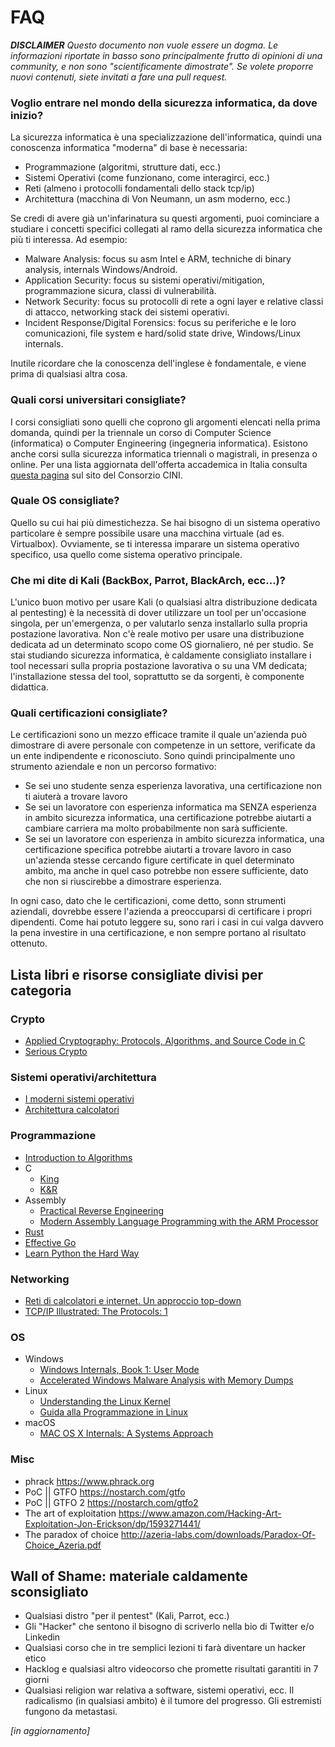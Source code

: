 # FAQ

***DISCLAIMER** Questo documento non vuole essere un dogma. Le informazioni riportate in basso sono principalmente frutto di opinioni di una community, e non sono "scientificamente dimostrate". Se volete proporre nuovi contenuti, siete invitati a fare una pull request.*

### Voglio entrare nel mondo della sicurezza informatica, da dove inizio?
La sicurezza informatica è una specializzazione dell'informatica, quindi una conoscenza informatica "moderna" di base è necessaria:
- Programmazione (algoritmi, strutture dati, ecc.)
- Sistemi Operativi (come funzionano, come interagirci, ecc.)
- Reti (almeno i protocolli fondamentali dello stack tcp/ip)
- Architettura (macchina di Von Neumann, un asm moderno, ecc.)

Se credi di avere già un'infarinatura su questi argomenti, puoi cominciare a studiare i concetti specifici collegati al ramo della sicurezza informatica che più ti interessa. Ad esempio:
- Malware Analysis: focus su asm Intel e ARM, techniche di binary analysis, internals Windows/Android.
- Application Security: focus su sistemi operativi/mitigation, programmazione sicura, classi di vulnerabilità.
- Network Security: focus su protocolli di rete a ogni layer e relative classi di attacco, networking stack dei sistemi operativi.
- Incident Response/Digital Forensics: focus su periferiche e le loro comunicazioni, file system e hard/solid state drive, Windows/Linux internals.

Inutile ricordare che la conoscenza dell'inglese è fondamentale, e viene prima di qualsiasi altra cosa.

### Quali corsi universitari consigliate?
I corsi consigliati sono quelli che coprono gli argomenti elencati nella prima domanda, quindi per la triennale un corso di Computer Science (informatica) o Computer Engineering (ingegneria informatica).
Esistono anche corsi sulla sicurezza informatica triennali o magistrali, in presenza o online.
Per una lista aggiornata dell'offerta accademica in Italia consulta [questa pagina](https://www.consorzio-cini.it/index.php/it/labcs-home/formazione-in-cyber-security-in-italia) sul sito del Consorzio CINI.

### Quale OS consigliate?  
Quello su cui hai più dimestichezza. Se hai bisogno di un sistema operativo particolare è sempre possibile usare una macchina virtuale (ad es. Virtualbox). Ovviamente, se ti interessa imparare un sistema operativo specifico, usa quello come sistema operativo principale.

### Che mi dite di Kali (BackBox, Parrot, BlackArch, ecc...)?
L'unico buon motivo per usare Kali (o qualsiasi altra distribuzione dedicata al pentesting) è la necessità di dover utilizzare un tool per un'occasione singola, per un'emergenza, o per valutarlo senza installarlo sulla propria postazione lavorativa. Non c'è reale motivo per usare una distribuzione dedicata ad un determinato scopo come OS giornaliero, né per studio. Se stai studiando sicurezza informatica, è caldamente consigliato installare i tool necessari sulla propria postazione lavorativa o su una VM dedicata; l'installazione stessa del tool, soprattutto se da sorgenti, è componente didattica.

### Quali certificazioni consigliate?
Le certificazioni sono un mezzo efficace tramite il quale un'azienda può dimostrare di avere personale con competenze in un settore, verificate da un ente indipendente e riconosciuto. Sono quindi principalmente uno strumento aziendale e non un percorso formativo:
- Se sei uno studente senza esperienza lavorativa, una certificazione non ti aiuterà a trovare lavoro
- Se sei un lavoratore con esperienza informatica ma SENZA esperienza in ambito sicurezza informatica, una certificazione potrebbe aiutarti a cambiare carriera ma molto probabilmente non sarà sufficiente.
- Se sei un lavoratore con esperienza in ambito sicurezza informatica, una certificazione specifica potrebbe aiutarti a trovare lavoro in caso un'azienda stesse cercando figure certificate in quel determinato ambito, ma anche in quel caso potrebbe non essere sufficiente, dato che non si riuscirebbe a dimostrare esperienza.

In ogni caso, dato che le certificazioni, come detto, sonn strumenti aziendali, dovrebbe essere l'azienda a preoccuparsi di certificare i propri dipendenti. Come hai potuto leggere su, sono rari i casi in cui valga davvero la pena investire in una certificazione, e non sempre portano al risultato ottenuto.

## Lista libri e risorse consigliate divisi per categoria

### Crypto
- [Applied Cryptography: Protocols, Algorithms, and Source Code in C](https://www.amazon.it/Applied-Cryptography-Protocols-Algorithms-Source/dp/1119096723/)
- [Serious Crypto](https://nostarch.com/seriouscrypto)

### Sistemi operativi/architettura
- [I moderni sistemi operativi](https://www.amazon.it/moderni-sistemi-operativi-aggiornamento-online/dp/8891901016/)
- [Architettura calcolatori](https://www.amazon.it/Architettura-dei-calcolatori-approccio-strutturale/dp/8871929624/)

### Programmazione
- [Introduction to Algorithms](https://www.amazon.it/Introduction-Algorithms-Thomas-H-Cormen/dp/0262533057/)
- C
  - [King](https://www.amazon.it/Programmazione-C-Kim-N-King/dp/8838785821/)
  - [K&R](https://www.amazon.it/Programming-Language-PROGRAMMING-LANG-English-ebook/dp/B009ZUZ9FW/)
- Assembly
  - [Practical Reverse Engineering](https://www.amazon.it/Practical-Reverse-Engineering-Reversing-Obfuscation-ebook/dp/B00IA22R2Y/)
  - [Modern Assembly Language Programming with the ARM Processor](https://www.amazon.it/Modern-Assembly-Language-Programming-Processor/dp/0128036982/)
- [Rust](https://doc.rust-lang.org/book/)
- [Effective Go](https://golang.org/doc/effective_go.html)
- [Learn Python the Hard Way](https://learnpythonthehardway.org/)

### Networking
- [Reti di calcolatori e internet. Un approccio top-down](https://www.amazon.it/calcolatori-internet-approccio-top-down-aggiornamento/dp/8891902543/)
- [TCP/IP Illustrated: The Protocols: 1](https://www.amazon.it/TCP-IP-Illustrated-Protocols-1/dp/0321336313/)


### OS
- Windows
  - [Windows Internals, Book 1: User Mode](https://www.amazon.it/Windows-Internals-Book-User-Mode/dp/0735684189/)
  - [Accelerated Windows Malware Analysis with Memory Dumps](https://www.amazon.it/Accelerated-Windows-Malware-Analysis-Memory/dp/1908043865/)
- Linux
  - [Understanding the Linux Kernel](https://www.amazon.it/Understanding-Linux-Kernel-Daniel-Bovet/dp/0596005652/)
  - [Guida alla Programmazione in Linux](https://gapil.gnulinux.it/)
- macOS
  - [MAC OS X Internals: A Systems Approach](https://www.amazon.it/MAC-OS-Internals-Systems-Approach/dp/0134426541/)

### Misc
- phrack https://www.phrack.org
- PoC || GTFO https://nostarch.com/gtfo
- PoC || GTFO 2 https://nostarch.com/gtfo2
- The art of exploitation https://www.amazon.com/Hacking-Art-Exploitation-Jon-Erickson/dp/1593271441/
- The paradox of choice http://azeria-labs.com/downloads/Paradox-Of-Choice_Azeria.pdf

## Wall of Shame: materiale caldamente sconsigliato
- Qualsiasi distro "per il pentest" (Kali, Parrot, ecc.)
- Gli "Hacker" che sentono il bisogno di scriverlo nella bio di Twitter e/o Linkedin
- Qualsiasi corso che in tre semplici lezioni ti farà diventare un hacker etico
- Hacklog e qualsiasi altro videocorso che promette risultati garantiti in 7 giorni
- Qualsiasi religion war relativa a software, sistemi operativi, ecc. Il radicalismo (in qualsiasi ambito) è il tumore del progresso. Gli estremisti fungono da metastasi.

*[in aggiornamento]*
